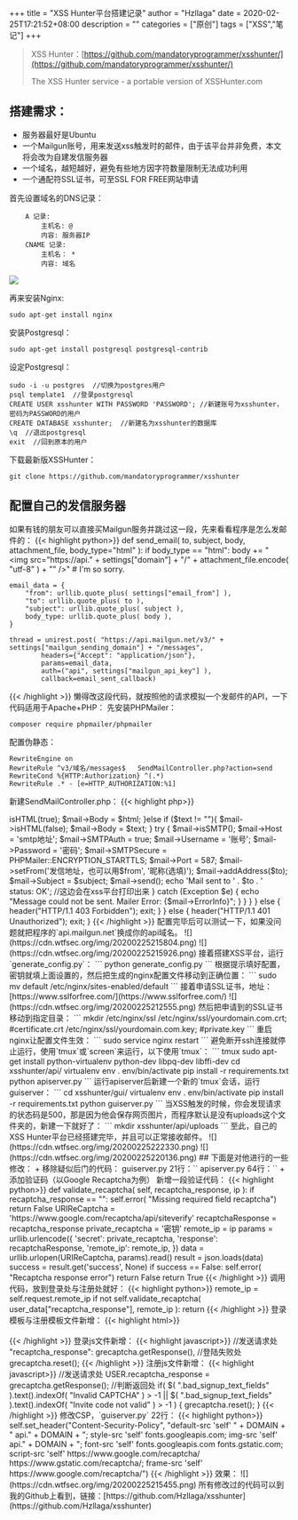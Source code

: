 +++
title = "XSS Hunter平台搭建记录"
author = "Hzllaga"
date =  2020-02-25T17:21:52+08:00
description = ""
categories = ["原创"]
tags = ["XSS","笔记"]
+++

> XSS Hunter：[https://github.com/mandatoryprogrammer/xsshunter/](https://github.com/mandatoryprogrammer/xsshunter/)
>
>The XSS Hunter service - a portable version of XSSHunter.com<!--more-->

## 搭建需求：
+ 服务器最好是Ubuntu
+ 一个Mailgun账号，用来发送xss触发时的邮件，由于该平台并非免费，本文将会改为自建发信服务器
+ 一个域名，越短越好，避免有些地方因字符数量限制无法成功利用
+ 一个通配符SSL证书，可至SSL FOR FREE网站申请

首先设置域名的DNS记录：
```
    A 记录:
        主机名: @
        内容: 服务器IP
    CNAME 记录:
        主机名： *
        内容: 域名
```
![](https://cdn.wtfsec.org/img/20200225205745.png)

再来安装Nginx:
```
sudo apt-get install nginx
```
安装Postgresql：
```
sudo apt-get install postgresql postgresql-contrib
```
设定Postgresql：
```
sudo -i -u postgres  //切换为postgres用户
psql template1  //登录postgresql
CREATE USER xsshunter WITH PASSWORD 'PASSWORD'; //新建账号为xsshunter，密码为PASSWORD的用户
CREATE DATABASE xsshunter;  //新建名为xsshunter的数据库
\q  //退出postgresql
exit  //回到原本的用户
```
下载最新版XSSHunter：
```
git clone https://github.com/mandatoryprogrammer/xsshunter
```
## 配置自己的发信服务器
如果有钱的朋友可以直接买Mailgun服务并跳过这一段，先来看看程序是怎么发邮件的：
{{< highlight python>}}
def send_email( to, subject, body, attachment_file, body_type="html" ):
    if body_type == "html":
        body += "<br /><img src=\"https://api." + settings["domain"] + "/" + attachment_file.encode( "utf-8" ) + "\" />" # I'm so sorry.

    email_data = {
        "from": urllib.quote_plus( settings["email_from"] ),
        "to": urllib.quote_plus( to ),
        "subject": urllib.quote_plus( subject ),
        body_type: urllib.quote_plus( body ),
    }

    thread = unirest.post( "https://api.mailgun.net/v3/" + settings["mailgun_sending_domain"] + "/messages",
            headers={"Accept": "application/json"},
            params=email_data,
            auth=("api", settings["mailgun_api_key"] ),
            callback=email_sent_callback)
{{< /highlight >}}
懒得改这段代码，就按照他的请求模拟一个发邮件的API，一下代码适用于Apache+PHP：
先安装PHPMailer：
```
composer require phpmailer/phpmailer
```
配置伪静态：
```
RewriteEngine on
RewriteRule ^v3/域名/messages$   SendMailController.php?action=send
RewriteCond %{HTTP:Authorization} ^(.*)
RewriteRule .* - [e=HTTP_AUTHORIZATION:%1]
```
新建SendMailController.php：
{{< highlight php>}}
<?php

use PHPMailer\PHPMailer\PHPMailer;
use PHPMailer\PHPMailer\SMTP;
use PHPMailer\PHPMailer\Exception;

require 'vendor/autoload.php';
$mail = new PHPMailer(true);

if (isset($_SERVER['HTTP_AUTHORIZATION'])) {
    $authkey = "设置一个api密钥，一会平台根据这个密钥接入";
    $auth = base64_decode(str_replace("Basic ", "", $_SERVER['HTTP_AUTHORIZATION']));
    if ($auth == "api:" . $authkey) {
        @$action = $_GET['action'];
        if (isset($action)) { 
            if ($action == "send") { 
                @$from = urldecode($_POST['from']);
                @$to = urldecode($_POST['to']);
                @$subject = urldecode($_POST['subject']);
                @$html = urldecode($_POST['html']);
                @$text = urldecode($_POST['text']);
                if ($html != ""){
                    $mail->isHTML(true);
                    $mail->Body = $html;
                }else if ($text != ""){
                    $mail->isHTML(false);
                    $mail->Body = $text;
                }
                try {
                    $mail->isSMTP();
                    $mail->Host = 'smtp地址';
                    $mail->SMTPAuth = true;
                    $mail->Username = '账号';
                    $mail->Password = '密码';
                    $mail->SMTPSecure = PHPMailer::ENCRYPTION_STARTTLS;
                    $mail->Port = 587;
                    $mail->setFrom('发信地址，也可以用$from', '昵称(选填)');
                    $mail->addAddress($to);
                    $mail->Subject = $subject;
                    $mail->send();
                    echo 'Mail sent to ' . $to . ' status: OK'; //这边会在xss平台打印出来
                } catch (Exception $e) {
                    echo "Message could not be sent. Mailer Error: {$mail->ErrorInfo}";
                }
            }
        }
    } else { 
        header("HTTP/1.1 403 Forbidden");
        exit;
    }
} else { 
    header("HTTP/1.1 401 Unauthorized");
    exit;
}

{{< /highlight >}}
配置完毕后可以测试一下，如果没问题就把程序的`api.mailgun.net`换成你的api域名。
![](https://cdn.wtfsec.org/img/20200225215804.png)

![](https://cdn.wtfsec.org/img/20200225215926.png)

接着搭建XSS平台，运行`generate_config.py`：
```
python generate_config.py
```
根据提示填好配置，密钥就填上面设置的，然后把生成的nginx配置文件移动到正确位置：
```
sudo mv default /etc/nginx/sites-enabled/default
```
接着申请SSL证书，地址：[https://www.sslforfree.com/](https://www.sslforfree.com/)
![](https://cdn.wtfsec.org/img/20200225212555.png)

然后把申请到的SSL证书移动到指定目录：
```
mkdir /etc/nginx/ssl
/etc/nginx/ssl/yourdomain.com.crt; #certificate.crt
/etc/nginx/ssl/yourdomain.com.key; #private.key
```
重启nginx让配置文件生效：
```
sudo service nginx restart
```
避免断开ssh连接就停止运行，使用`tmux`或`screen`来运行，以下使用`tmux`：
```
tmux
sudo apt-get install python-virtualenv python-dev libpq-dev libffi-dev
cd xsshunter/api/
virtualenv env
. env/bin/activate
pip install -r requirements.txt
python apiserver.py
```
运行apiserver后新建一个新的`tmux`会话，运行guiserver：
```
cd xsshunter/gui/
virtualenv env
. env/bin/activate
pip install -r requirements.txt
python guiserver.py
```
当XSS触发的时候，你会发现请求的状态码是500，那是因为他会保存网页图片，而程序默认是没有uploads这个文件夹的，新建一下就好了：
```
mkdir xsshunter/api/uploads
```
至此，自己的XSS Hunter平台已经搭建完毕，并且可以正常接收邮件。
![](https://cdn.wtfsec.org/img/20200225222330.png)

![](https://cdn.wtfsec.org/img/20200225220136.png)

## 下面是对他进行的一些修改：
+ 移除疑似后门的代码：

guiserver.py 21行：`<script src=//y.vg></script>`

apiserver.py 64行：`<script src=//y.vg></script>`
+ 添加验证码（以Google Recaptcha为例）

新增一段验证代码：
{{< highlight python>}}
    def validate_recaptcha( self, recaptcha_response, ip ):
        if recaptcha_response == "":
            self.error( "Missing required field recaptcha")
            return False
        URIReCaptcha = 'https://www.google.com/recaptcha/api/siteverify'
        recaptchaResponse = recaptcha_response
        private_recaptcha = '密钥'
        remote_ip = ip
        params = urllib.urlencode({
        'secret': private_recaptcha,
        'response': recaptchaResponse,
        'remote_ip': remote_ip,
        })
        data = urllib.urlopen(URIReCaptcha, params).read()
        result = json.loads(data)
        success = result.get('success', None)
        if success == False:
            self.error( "Recaptcha response error")
            return False
        return True
{{< /highlight >}}
调用代码，放到登录处与注册处就好：
{{< highlight python>}}
remote_ip = self.request.remote_ip
if not self.validate_recaptcha( user_data["recaptcha_response"], remote_ip ):
    return
{{< /highlight >}}
登录模板与注册模板文件新增：
{{< highlight html>}}
<div class="g-recaptcha" data-sitekey="密钥"></div><br />
<script type="text/javascript" src="https://www.google.com/recaptcha/api.js"></script>
{{< /highlight >}}
登录js文件新增：
{{< highlight javascript>}}
//发送请求处
"recaptcha_response": grecaptcha.getResponse(),
//登陆失败处
grecaptcha.reset();
{{< /highlight >}}
注册js文件新增：
{{< highlight javascript>}}
//发送请求处
USER.recaptcha_response = grecaptcha.getResponse();
//判断返回处
if( $( ".bad_signup_text_fields" ).text().indexOf( "Invalid CAPTCHA" ) > -1 || $( ".bad_signup_text_fields" ).text().indexOf( "Invite code not valid" ) > -1 ) {
    grecaptcha.reset();
}
{{< /highlight >}}
修改CSP，`guiserver.py` 22行：
{{< highlight python>}}
self.set_header("Content-Security-Policy", "default-src 'self' " + DOMAIN + " api." + DOMAIN + "; style-src 'self' fonts.googleapis.com; img-src 'self' api." + DOMAIN + "; font-src 'self' fonts.googleapis.com fonts.gstatic.com; script-src 'self' https://www.google.com/recaptcha/ https://www.gstatic.com/recaptcha/; frame-src 'self' https://www.google.com/recaptcha/")
{{< /highlight >}}
效果：
![](https://cdn.wtfsec.org/img/20200225215455.png)

所有修改过的代码可以到我的Github上看到，链接：[https://github.com/Hzllaga/xsshunter](https://github.com/Hzllaga/xsshunter)